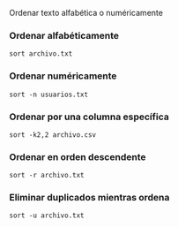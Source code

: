 Ordenar texto alfabética o numéricamente

### **Ordenar alfabéticamente**

```
sort archivo.txt
```

### **Ordenar numéricamente**

```
sort -n usuarios.txt
```

### **Ordenar por una columna específica**

```
sort -k2,2 archivo.csv
```

### **Ordenar en orden descendente**

```
sort -r archivo.txt
```

### **Eliminar duplicados mientras ordena**

```
sort -u archivo.txt
```